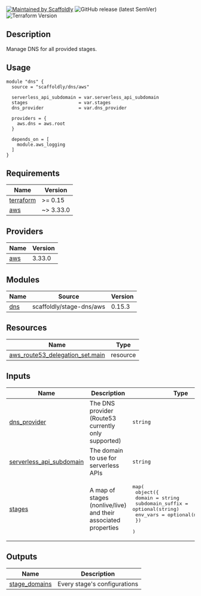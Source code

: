 [![Maintained by Scaffoldly](https://img.shields.io/badge/maintained%20by-scaffoldly-blueviolet)](https://github.com/scaffoldly)
![GitHub release (latest SemVer)](https://img.shields.io/github/v/release/scaffoldly/terraform-aws-dns)
![Terraform Version](https://img.shields.io/badge/tf-%3E%3D0.15.0-blue.svg)

## Description

Manage DNS for all provided stages.

## Usage

```hcl
module "dns" {
  source = "scaffoldly/dns/aws"

  serverless_api_subdomain = var.serverless_api_subdomain
  stages                   = var.stages
  dns_provider             = var.dns_provider

  providers = {
    aws.dns = aws.root
  }

  depends_on = [
    module.aws_logging
  ]
}
```

<!-- BEGIN_TF_DOCS -->
## Requirements

| Name | Version |
|------|---------|
| <a name="requirement_terraform"></a> [terraform](#requirement\_terraform) | >= 0.15 |
| <a name="requirement_aws"></a> [aws](#requirement\_aws) | ~> 3.33.0 |

## Providers

| Name | Version |
|------|---------|
| <a name="provider_aws"></a> [aws](#provider\_aws) | 3.33.0 |

## Modules

| Name | Source | Version |
|------|--------|---------|
| <a name="module_dns"></a> [dns](#module\_dns) | scaffoldly/stage-dns/aws | 0.15.3 |

## Resources

| Name | Type |
|------|------|
| [aws_route53_delegation_set.main](https://registry.terraform.io/providers/hashicorp/aws/latest/docs/resources/route53_delegation_set) | resource |

## Inputs

| Name | Description | Type | Default | Required |
|------|-------------|------|---------|:--------:|
| <a name="input_dns_provider"></a> [dns\_provider](#input\_dns\_provider) | The DNS provider (Route53 currently only supported) | `string` | n/a | yes |
| <a name="input_serverless_api_subdomain"></a> [serverless\_api\_subdomain](#input\_serverless\_api\_subdomain) | The domain to use for serverless APIs | `string` | n/a | yes |
| <a name="input_stages"></a> [stages](#input\_stages) | A map of stages (nonlive/live) and their associated properties | <pre>map(<br>    object({<br>      domain           = string<br>      subdomain_suffix = optional(string)<br>      env_vars         = optional(map(string))<br>    })<br>  )</pre> | n/a | yes |

## Outputs

| Name | Description |
|------|-------------|
| <a name="output_stage_domains"></a> [stage\_domains](#output\_stage\_domains) | Every stage's configurations |
<!-- END_TF_DOCS -->
